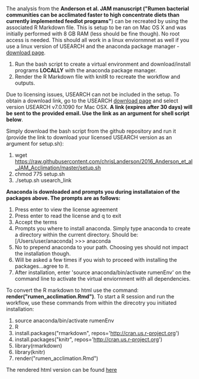 The analysis from the **Anderson et al. JAM manuscript ("Rumen bacterial communities can be acclimated faster to high concentrate diets than currently implemented feedlot programs"**) can be recreated by using the associated R Markdown file. This is setup to be ran on Mac OS X and was initially performed with 8 GB RAM (less should be fine though). No root access is needed. This should all work in a linux enviornmnet as well if you use a linux version of USEARCH and the anaconda package manager - [download page](http://continuum.io/downloads).

  1. Run the bash script to create a virtual environment and download/install programs **LOCALLY** with the anaconda package manager.
  2. Render the R Markdown file with knitR to recreate the workflow and outputs.

Due to licensing issues, USEARCH can not be included in the setup. To obtain a download link, go to the USEARCH [download page](http://www.drive5.com/usearch/download.html) and select version USEARCH v7.0.1090 for Mac OSX. **A link (expires after 30 days) will be sent to the provided email. Use the link as an argument for shell script below**.

Simply download the bash script from the github repository and run it (provide the link to download your licensed USEARCH version as an argument for setup.sh):

  1. wget https://raw.githubusercontent.com/chrisLanderson/2016_Anderson_et_al_JAM_Acclimation/master/setup.sh
  2. chmod 775 setup.sh 
  3. ./setup.sh usearch_link

**Anaconda is downloaded and prompts you during installataion of the packages above. The prompts are as follows:**

  1. Press enter to view the license agreement
  2. Press enter to read the license and q to exit
  3. Accept the terms
  4. Prompts you where to install anaconda.  Simply type anaconda to create a directory within the current directory. Should be:
  [/Users/user/anaconda] >>> anaconda
  5. No to prepend anaconda to your path. Choosing yes should not impact the installation though.
  6. Will be asked a few times if you wish to proceed with installing the packages...agree to it.
  7. After installation, enter 'source anaconda/bin/activate rumenEnv' on the command line to activate the virtual enviornment with all dependencies.
  

To convert the R markdown to html use the command: **render("rumen_acclimation.Rmd")**. To start a R session and run the workflow, use these commands from within the  direcotry you initiated installation:

  1. source anaconda/bin/activate rumenEnv
  2. R
  3. install.packages("rmarkdown", repos='http://cran.us.r-project.org')
  4. install.packages("knitr", repos='http://cran.us.r-project.org')
  5. library(rmarkdown)
  6. library(knitr)
  7. render("rumen_acclimation.Rmd")
  


The rendered html version can be found [here](https://rawgit.com/chrisLanderson/2016_Anderson_et_al_JAM_Acclimation/master/rumen_acclimation.html)